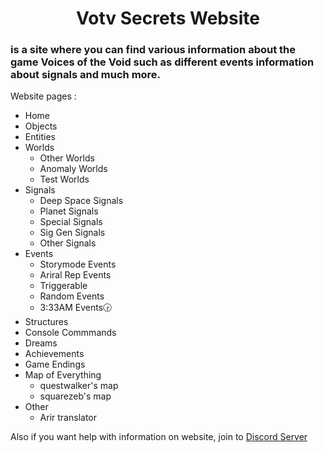 <h1 align="center">Votv Secrets Website</h1>
<h3>is a site where you can find various information about the game Voices of the Void such as different events information about signals and much more.</h3>

Website pages :
- Home
- Objects
- Entities
- Worlds
  - Other Worlds
  - Anomaly Worlds
  - Test Worlds
- Signals
  - Deep Space Signals
  - Planet Signals
  - Special Signals
  - Sig Gen Signals
  - Other Signals
- Events
   - Storymode Events
   - Ariral Rep Events
   - Triggerable
   - Random Events
   - 3:33AM Events🕞
- Structures
- Console Commmands
- Dreams
- Achievements
- Game Endings
- Map of Everything
   - questwalker's map
   - squarezeb's map
- Other
  - Arir translator
 
Also if you want help with information on website, join to [Discord Server](https://discord.gg/88bAD62dvY)
